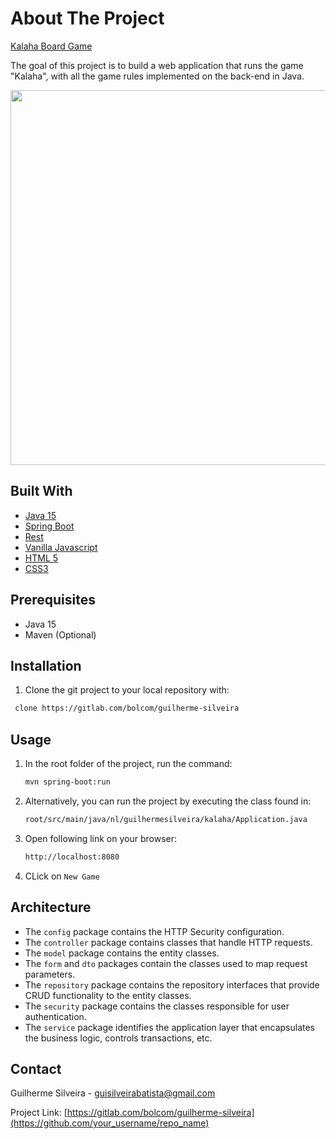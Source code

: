 # About The Project
[Kalaha Board Game](https://en.wikipedia.org/wiki/Kalah)

The goal of this project is to build a web application that runs the game "Kalaha", with all the game rules implemented on the back-end in Java.

<img src="https://imgur.com/c6M6NPb" data-canonical-src="https://imgur.com/c6M6NPb" width="600" />

## Built With
* [Java 15](https://www.oracle.com/java/technologies/javase-downloads.html)
* [Spring Boot](https://spring.io/projects/spring-boot)
* [Rest](https://restfulapi.net/)
* [Vanilla Javascript](https://developer.mozilla.org/en-US/docs/Web/JavaScript)
* [HTML 5](https://developer.mozilla.org/en-US/docs/Web/Guide/HTML/HTML5)
* [CSS3](https://developer.mozilla.org/en-US/docs/Web/CSS)

## Prerequisites

* Java 15
* Maven (Optional)

## Installation

1. Clone the git project to your local repository with:
```sh
 clone https://gitlab.com/bolcom/guilherme-silveira
```

## Usage

1. In the root folder of the project, run the command:
   ```sh
   mvn spring-boot:run
   ```
2. Alternatively, you can run the project by executing the class found in:
   ```sh
   root/src/main/java/nl/guilhermesilveira/kalaha/Application.java
   ```
3. Open following link on your browser:
   ```sh
   http://localhost:8080
   ```
4. CLick on `New Game`

## Architecture

* The `config` package contains the HTTP Security configuration.
* The `controller` package contains classes that handle HTTP requests.
* The `model` package contains the entity classes.
* The `form` and `dto` packages contain the classes used to map request parameters.
* The `repository` package contains the repository interfaces that provide CRUD functionality to the entity classes.
* The `security` package contains the classes responsible for user authentication.
* The `service` package identifies the application layer that encapsulates the business logic, controls transactions, etc.

## Contact

Guilherme Silveira - guisilveirabatista@gmail.com

Project Link: [https://gitlab.com/bolcom/guilherme-silveira](https://github.com/your_username/repo_name)
